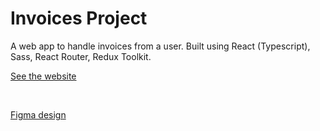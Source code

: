 # Invoices Project

A web app to handle invoices from a user. Built using React (Typescript), Sass, React Router, Redux Toolkit.

[See the website](https://tot-invoices.netlify.app/)

<br>

[Figma design](https://www.figma.com/file/HNHA4XCjDPRDBo0NsXoYyq/invoice-app?node-id=0%3A1)
